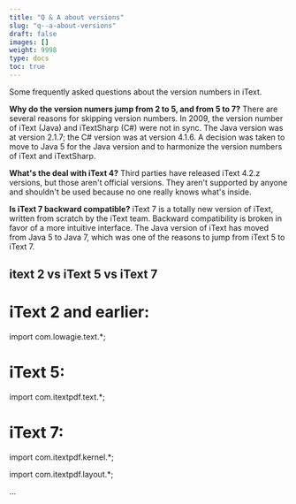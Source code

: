 ```yaml
---
title: "Q & A about versions"
slug: "q--a-about-versions"
draft: false
images: []
weight: 9998
type: docs
toc: true
---
```


Some frequently asked questions about the version numbers in iText.


**Why do the version numers jump from 2 to 5, and from 5 to 7?** There are several reasons for skipping version numbers. In 2009, the version number of iText (Java) and iTextSharp (C#) were not in sync. The Java version was at version 2.1.7; the C# version was at version 4.1.6. A decision was taken to move to Java 5 for the Java version and to harmonize the version numbers of iText and iTextSharp.

**What's the deal with iText 4?** Third parties have released iText 4.2.z versions, but those aren't official versions. They aren't supported by anyone and shouldn't be used because no one really knows what's inside.

**Is iText 7 backward compatible?** iText 7 is a totally new version of iText, written from scratch by the iText team. Backward compatibility is broken in favor of a more intuitive interface. The Java version of iText has moved from Java 5 to Java 7, which was one of the reasons to jump from iText 5 to iText 7.

## itext 2 vs iText 5 vs iText 7
# iText 2 and earlier:
import com.lowagie.text.*;

# iText 5:
import com.itextpdf.text.*;

# iText 7:
import com.itextpdf.kernel.*;

import com.itextpdf.layout.*;

...

